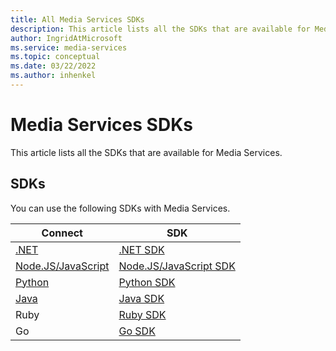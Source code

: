 ```yaml
---
title: All Media Services SDKs
description: This article lists all the SDKs that are available for Media Services.
author: IngridAtMicrosoft
ms.service: media-services
ms.topic: conceptual
ms.date: 03/22/2022
ms.author: inhenkel
---
```


# Media Services SDKs

This article lists all the SDKs that are available for Media Services.

## SDKs

You can use the following SDKs with Media Services.

| Connect | SDK |
| ------- | --- |
| [.NET](configure-connect-dotnet-howto.md) | [.NET SDK](https://www.nuget.org/packages/Microsoft.Azure.Management.Media) |
| [Node.JS/JavaScript](configure-connect-nodejs-howto.md) | [Node.JS/JavaScript SDK](https://www.npmjs.com/package/@azure/arm-mediaservices)|
| [Python](configure-connect-python-howto.md) | [Python SDK](https://pypi.org/project/azure-mgmt-media/9.0.0/)|
| [Java](configure-connect-java-howto.md) | [Java SDK](http://search.maven.org/artifact/com.azure.resourcemanager/azure-resourcemanager-mediaservices/2.0.0/jar)|
| Ruby | [Ruby SDK](https://rubygems.org/gems/azure_mgmt_media_services/versions/0.21.0)|
|Go | [Go SDK](https://pkg.go.dev/github.com/Azure/azure-sdk-for-go/sdk/resourcemanager/mediaservices/armmediaservices)|